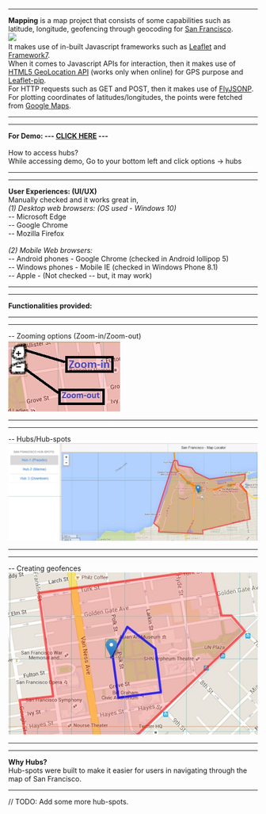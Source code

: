 ***
<b>Mapping</b> is a map project that consists of some capabilities such as latitude, longitude, geofencing through geocoding for <a href="https://en.wikipedia.org/wiki/San_Francisco">San Francisco</a>.<br>
![](http://justinsomnia.org/images/san-francisco-neighborhood-map.jpg)
<br>
It makes use of in-built Javascript frameworks such as <a href="https://github.com/Leaflet/Leaflet">Leaflet</a> and <a href="https://github.com/nolimits4web/Framework7">Framework7</a>. <br>
When it comes to Javascript APIs for interaction, then it makes use of <a href="http://www.w3schools.com/html/html5_geolocation.asp">HTML5 GeoLocation API</a> (works only when online) for GPS purpose and <a href="https://github.com/mapbox/leaflet-pip">Leaflet-pip</a>.<br>
For HTTP requests such as GET and POST, then it makes use of <a href="https://github.com/alotaiba/FlyJSONP">FlyJSONP</a>.<br>
For plotting coordinates of latitudes/longitudes, the points were fetched from <a href="https://maps.google.com/">Google Maps</a>.<br>
***
***
<b>For Demo: --- <a href="http://ashumeow.github.io/mapping/">CLICK HERE</a> ---</b> <br>
<br>
How to access hubs? <br>
While accessing demo, Go to your bottom left and click options -> hubs <br>
***
***
<b>User Experiences: (UI/UX)</b>
<br>
Manually checked and it works great in, <br>
<i>(1) Desktop web browsers: (OS used - Windows 10) </i><br>
-- Microsoft Edge <br>
-- Google Chrome <br>
-- Mozilla Firefox <br>
<br>
<i>(2) Mobile Web browsers:</i> <br>
-- Android phones - Google Chrome (checked in Android lollipop 5) <br>
-- Windows phones - Mobile IE (checked in Windows Phone 8.1) <br>
-- Apple - (Not checked -- but, it may work) <br>
***
***
<b>Functionalities provided:</b><br>
***
***
-- Zooming options (Zoom-in/Zoom-out) <br>
![](https://github.com/ashumeow/mapping/blob/master/snapshots/zoom.jpg)
<br>
***
***
-- Hubs/Hub-spots <br>
![](https://github.com/ashumeow/mapping/blob/master/snapshots/hub.jpg)
<br>
***
***
-- Creating geofences <br>
![](https://github.com/ashumeow/mapping/blob/master/snapshots/geofence.jpg)
<br>
***
***
<b>Why Hubs?</b> <br>
Hub-spots were built to make it easier for users in navigating through the map of San Francisco.
***
// TODO: Add some more hub-spots.